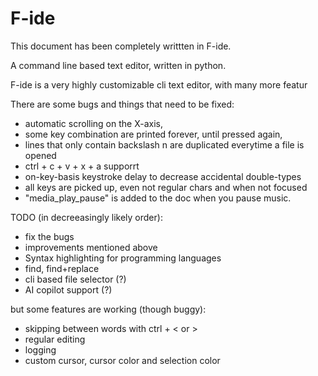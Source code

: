 # F-ide

This document has been completely writtten in F-ide.


A command line based text editor, written in python.

F-ide is a very highly customizable cli text  editor, with  many more featur


There are some bugs and things that need to be fixed:
 - automatic scrolling on the X-axis,
 - some key combination are printed forever, until pressed  again,
 - lines that only contain backslash n are duplicated everytime a file is opened
 - ctrl + c + v + x + a supporrt
 - on-key-basis keystroke delay to decrease accidental double-types
 - all keys are picked up, even not regular chars and when not focused
  - "media_play_pause" is added to the doc when you pause music.

TODO (in decreeasingly likely order):
 - fix the bugs
 - improvements mentioned above 
 - Syntax highlighting for programming languages
 - find, find+replace 
 - cli based file selector (?)
 - AI copilot support (?)

but some features are working (though buggy):
 - skipping between words with ctrl + < or > 
 - regular editing
 - logging
 - custom cursor, cursor color and selection color
